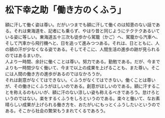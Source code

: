 # 松下幸之助「働き方のくふう」

額に汗して働く姿は尊い。だがいつまでも額に汗して働くのは知恵のない話である。それは東海道を、記者にも乗らず、やはり昔と同じようにテクテクあるいている姿に等しい。東海道五十三次も徒歩から駕籠（かご）へ、駕籠から汽車へ、そして汽車から飛行機へと、日を追って進みつつある。それは、日とともに、人の額の汗が少なくなる姿である。そしてそこに、人間生活の進歩の跡が見られるのではあるまいか。  
人より一時間、余計に働くことは尊い。努力である。勤勉である。だが、今までよりも一時間少なく働いて、今まで以上の成果を上げることも、また尊い。そこには人間の働き方の進歩があるのではなかろうか。  
それは創意がなくてはできない。くふうがなくてはできない。働くことは尊いが、その働きにくふうがほしいのである。創意がほしいのである。額に汗することを称えるのもいいが、額に汗のない涼しい姿も称えるべきであろう。怠けろというのではない。楽をするくふうをしろというのである。楽々と働いて、なお素晴らしい成果が上げられる働き方を、おたがいにもっとくふうしたいというのである。そこから社会の繁栄もうまれてくるであろう。
